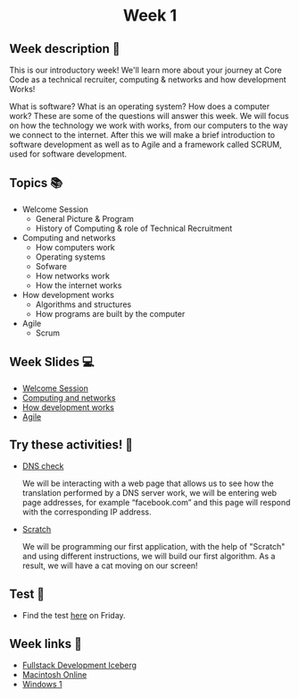 <h1 align="center">Week 1</h1>

## Week description 🏁
<p>This is our introductory week! We'll learn more about your journey at Core Code as a technical recruiter, computing & networks and how development Works! 

What is software? What is an operating system? How does a computer work? These are some of the questions will answer this week. We will focus on how the technology we work with works, from our computers to the way we connect to the internet. After this we will make a brief introduction to software development as well as to Agile and a framework called SCRUM, used for software development.</p>

## Topics 📚
* Welcome Session
  - General Picture & Program
  - History of Computing & role of Technical Recruitment
* Computing and networks
  - How computers work
  - Operating systems
  - Sofware
  - How networks work
  - How the internet works
* How development works
  - Algorithms and structures
  - How programs are built by the computer
* Agile 
  - Scrum 

## Week Slides 💻
* [Welcome Session](https://drive.google.com/file/d/10UoyKINiMShVEDdyKQOAgw3ucQgq_ygR/view?usp=sharing)
* [Computing and networks](https://drive.google.com/file/d/11haF5VZYxvm14bNgW8rlencqPOFuZEvp/view?usp=sharing)
* [How development works](https://drive.google.com/file/d/1QGFGZBNA7TQPBNtQSMARd-VeHu6f1Kaw/view?usp=sharing)
* [Agile](https://drive.google.com/file/d/12aEfFZ6k5FQPG6GIN-FZuQct1R4zQcG0/view?usp=sharing)

## Try these activities! 🎉
* [DNS check](https://dns.google.com/)
  <p>We will be interacting with a web page that allows us to see how the translation performed by a DNS server work, we will be entering web page addresses, for example “facebook.com” and this page will respond with the corresponding IP address.</p>

* [Scratch](https://scratch.mit.edu/projects/editor/?tutorial=getStarted)
  <p>We will be programming our first application, with the help of "Scratch" and using different instructions, we will build our first algorithm. As a result, we will have a cat moving on our screen!</p>

## Test 📝
* Find the test [here](https://aplica.typeform.com/to/TAwzKmZH) on Friday.

## Week links 🔗
* [Fullstack Development Iceberg](https://www.youtube.com/watch?v=JMWNYfPIF2U&ab_channel=Fireship)
* [Macintosh Online](http://jamesfriend.com.au/pce-js/)
* [Windows 1](https://copy.sh/v86/?profile=windows1)
